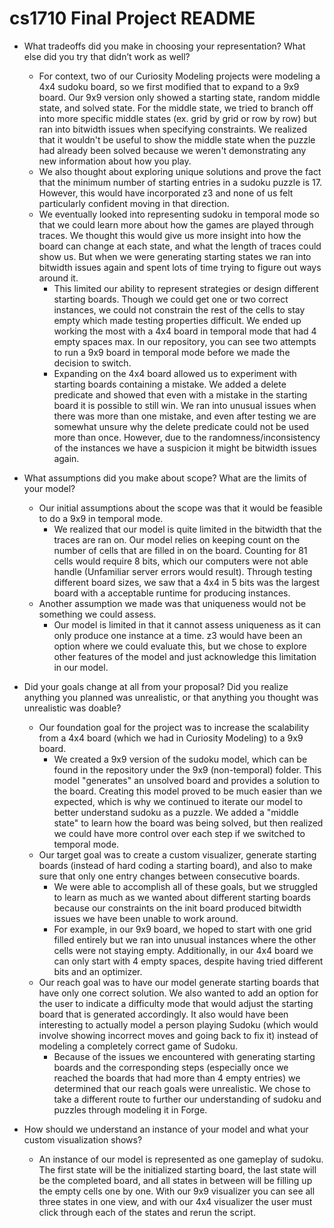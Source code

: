 # cs1710 Final Project README

* What tradeoffs did you make in choosing your representation? What else did you try that didn’t work as well?
    * For context, two of our Curiosity Modeling projects were modeling a 4x4 sudoku board, so we first modified that to expand to a 9x9 board. Our 9x9 version only showed a starting state, random middle state, and solved state. For the middle state, we tried to branch off into more specific middle states (ex. grid by grid or row by row) but ran into bitwidth issues when specifying constraints. We realized that it wouldn't be useful to show the middle state when the puzzle had already been solved because we weren't demonstrating any new information about how you play.
    * We also thought about exploring unique solutions and prove the fact that the minimum number of starting entries in a sudoku puzzle is 17. However, this would have incorporated z3 and none of us felt particularly confident moving in that direction.
    * We eventually looked into representing sudoku in temporal mode so that we could learn more about how the games are played through traces. We thought this would give us more insight into how the board can change at each state, and what the length of traces could show us. But when we were generating starting states we ran into bitwidth issues again and spent lots of time trying to figure out ways around it.
        * This limited our ability to represent strategies or design different starting boards. Though we could get one or two correct instances, we could not constrain the rest of the cells to stay empty which made testing properties difficult. We ended up working the most with a 4x4 board in temporal mode that had 4 empty spaces max. In our repository, you can see two attempts to run a 9x9 board in temporal mode before we made the decision to switch.
        * Expanding on the 4x4 board allowed us to experiment with starting boards containing a mistake. We added a delete predicate and showed that even with a mistake in the starting board it is possible to still win. We ran into unusual issues when there was more than one mistake, and even after testing we are somewhat unsure why the delete predicate could not be used more than once. However, due to the randomness/inconsistency of the instances we have a suspicion it might be bitwidth issues again. 

* What assumptions did you make about scope? What are the limits of your model?
    * Our initial assumptions about the scope was that it would be feasible to do a 9x9 in temporal mode.
        * We realized that our model is quite limited in the bitwidth that the traces are ran on. Our model relies on keeping count on the number of cells that are filled in on the board. Counting for 81 cells would require 8 bits, which our computers were not able handle (Unfamiliar server errors would result). Through testing different board sizes, we saw that a 4x4 in 5 bits was the largest board with a acceptable runtime for producing instances. 
    * Another assumption we made was that uniqueness would not be something we could assess. 
        * Our model is limited in that it cannot assess uniqueness as it can only produce one instance at a time. z3 would have been an option where we could evaluate this, but we chose to explore other features of the model and just acknowledge this limitation in our model. 

* Did your goals change at all from your proposal? Did you realize anything you planned was unrealistic, or that anything you thought was unrealistic was doable?
    * Our foundation goal for the project was to increase the scalability from a 4x4 board (which we had in Curiosity Modeling) to a 9x9 board. 
        * We created a 9x9 version of the sudoku model, which can be found in the repository under the 9x9 (non-temporal) folder. This model "generates" an unsolved board and provides a solution to the board. Creating this model proved to be much easier than we expected, which is why we continued to iterate our model to better understand sudoku as a puzzle. We added a "middle state" to learn how the board was being solved, but then realized we could have more control over each step if we switched to temporal mode.
    * Our target goal was to create a custom visualizer, generate starting boards (instead of hard coding a starting board), and also to make sure that only one entry changes between consecutive boards.
        * We were able to accomplish all of these goals, but we struggled to learn as much as we wanted about different starting boards because our constraints on the init board produced bitwidth issues we have been unable to work around.
        * For example, in our 9x9 board, we hoped to start with one grid filled entirely but we ran into unusual instances where the other cells were not staying empty. Additionally, in our 4x4 board we can only start with 4 empty spaces, despite having tried different bits and an optimizer. 
    * Our reach goal was to have our model generate starting boards that have only one correct solution. We also wanted to add an option for the user to indicate a difficulty mode that would adjust the starting board that is generated accordingly. It also would have been interesting to actually model a person playing Sudoku (which would involve showing incorrect moves and going back to fix it) instead of modeling a completely correct game of Sudoku.
        * Because of the issues we encountered with generating starting boards and the corresponding steps (especially once we reached the boards that had more than 4 empty entries) we determined that our reach goals were unrealistic. We chose to take a different route to further our understanding of sudoku and puzzles through modeling it in Forge.

* How should we understand an instance of your model and what your custom visualization shows?
    * An instance of our model is represented as one gameplay of sudoku. The first state will be the initialized starting board, the last state will be the completed board, and all states in between will be filling up the empty cells one by one. With our 9x9 visualizer you can see all three states in one view, and with our 4x4 visualizer the user must click through each of the states and rerun the script.